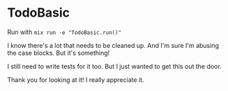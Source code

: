 # TodoBasic

Run with `mix run -e "TodoBasic.run()"`

I know there's a lot that needs to be cleaned up. And I'm sure I'm abusing the case blocks. But it's something! 

I still need to write tests for it too. But I just wanted to get this out the door.

Thank you for looking at it! I really appreciate it.
